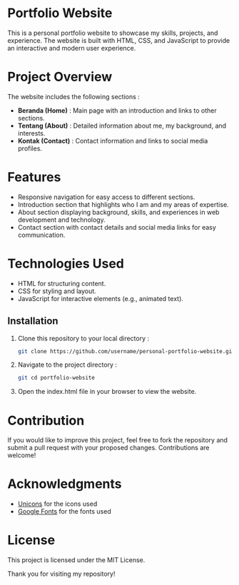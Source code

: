 # Portfolio Website

This is a personal portfolio website to showcase my skills, projects, and experience. The website is built with HTML, CSS, and JavaScript to provide an interactive and modern user experience.

# Project Overview
The website includes the following sections :
- **Beranda (Home)** : Main page with an introduction and links to other sections.
- **Tentang (About)** : Detailed information about me, my background, and interests.
- **Kontak (Contact)** : Contact information and links to social media profiles.
  
# Features
- Responsive navigation for easy access to different sections.
- Introduction section that highlights who I am and my areas of expertise.
- About section displaying background, skills, and experiences in web development and technology.
- Contact section with contact details and social media links for easy communication.

# Technologies Used
- HTML for structuring content.
- CSS for styling and layout.
- JavaScript for interactive elements (e.g., animated text).

## Installation
1. Clone this repository to your local directory :
   ```bash
   git clone https://github.com/username/personal-portfolio-website.git
   ```
2. Navigate to the project directory :
   ```bash
   git cd portfolio-website
   ```
3. Open the index.html file in your browser to view the website.

# Contribution
If you would like to improve this project, feel free to fork the repository and submit a pull request with your proposed changes. Contributions are welcome!

# Acknowledgments
- [Unicons](https://iconscout.com/unicons?gad_source=1&gclid=Cj0KCQjwm5e5BhCWARIsANwm06jSTPVPrywdKGcw1bBEWKriRLIglLNxvHKMICtFM7EgDdLct2f3-wUaAoyTEALw_wcB) for the icons used
- [Google Fonts](https://fonts.google.com/) for the fonts used

# License
This project is licensed under the MIT License.

Thank you for visiting my repository!
